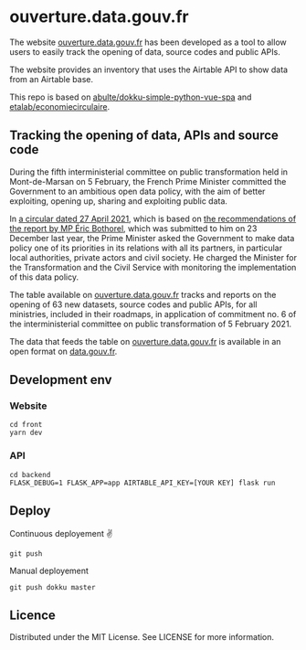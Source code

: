 # ouverture.data.gouv.fr

The website [ouverture.data.gouv.fr](https://ouverture.data.gouv.fr/) has been developed as a tool to allow users to easily track the opening of data, source codes and public APIs.

The website provides an inventory that uses the Airtable API to show data from an Airtable base.

This repo is based on [abulte/dokku-simple-python-vue-spa](https://github.com/abulte/dokku-simple-python-vue-spa) and [etalab/economiecirculaire](https://github.com/etalab/economiecirculaire/).

## Tracking the opening of data, APIs and source code

During the fifth interministerial committee on public transformation held in Mont-de-Marsan on 5 February, the French Prime Minister committed the Government to an ambitious open data policy, with the aim of better exploiting, opening up, sharing and exploiting public data.

In [a circular dated 27 April 2021](https://www.legifrance.gouv.fr/circulaire/id/45162?dateSignature=&init=true&page=1&query=*&searchField=ALL&tab_selection=circ), which is based on [the recommendations of the report by MP Éric Bothorel](https://www.mission-open-data.fr/uploads/decidim/attachment/file/36/Mission_Bothorel_Rapport.pdf), which was submitted to him on 23 December last year, the Prime Minister asked the Government to make data policy one of its priorities in its relations with all its partners, in particular local authorities, private actors and civil society. He charged the Minister for the Transformation and the Civil Service with monitoring the implementation of this data policy.

The table available on [ouverture.data.gouv.fr](https://ouverture.data.gouv.fr/) tracks and reports on the opening of 63 new datasets, source codes and public APIs, for all ministries, included in their roadmaps, in application of commitment no. 6 of the interministerial committee on public transformation of 5 February 2021.

The data that feeds the table on [ouverture.data.gouv.fr](https://ouverture.data.gouv.fr/) is available in an open format on [data.gouv.fr](https://www.data.gouv.fr/fr/datasets/tableau-de-suivi-des-ouvertures-de-donnees-codes-sources-et-api-publics/).

## Development env

### Website

```
cd front
yarn dev
```

### API

```
cd backend
FLASK_DEBUG=1 FLASK_APP=app AIRTABLE_API_KEY=[YOUR KEY] flask run
```

## Deploy

Continuous deployement ✌️

```
git push
```

Manual deployement

```
git push dokku master
```

## Licence
Distributed under the MIT License. See LICENSE for more information.
